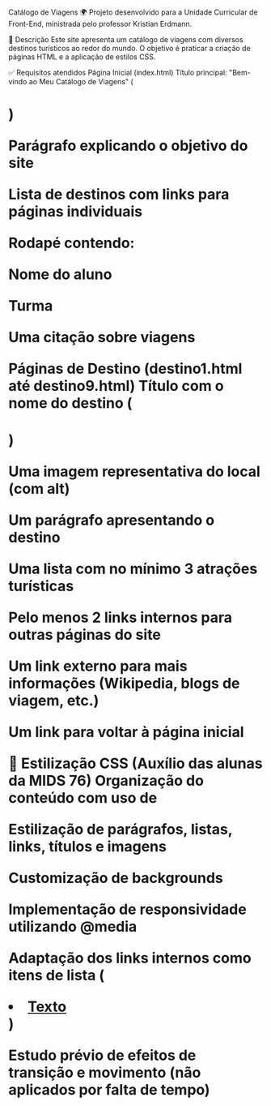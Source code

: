 Catálogo de Viagens 🌍
Projeto desenvolvido para a Unidade Curricular de Front-End, ministrada pelo professor Kristian Erdmann.

📜 Descrição
Este site apresenta um catálogo de viagens com diversos destinos turísticos ao redor do mundo.
O objetivo é praticar a criação de páginas HTML e a aplicação de estilos CSS.

✅ Requisitos atendidos
Página Inicial (index.html)
Título principal: "Bem-vindo ao Meu Catálogo de Viagens" (<h1>)

Parágrafo explicando o objetivo do site

Lista de destinos com links para páginas individuais

Rodapé contendo:

Nome do aluno

Turma

Uma citação sobre viagens

Páginas de Destino (destino1.html até destino9.html)
Título com o nome do destino (<h1>)

Uma imagem representativa do local (com alt)

Um parágrafo apresentando o destino

Uma lista com no mínimo 3 atrações turísticas

Pelo menos 2 links internos para outras páginas do site

Um link externo para mais informações (Wikipedia, blogs de viagem, etc.)

Um link para voltar à página inicial

🎨 Estilização CSS (Auxílio das alunas da MIDS 76)
Organização do conteúdo com uso de <section>

Estilização de parágrafos, listas, links, títulos e imagens

Customização de backgrounds

Implementação de responsividade utilizando @media

Adaptação dos links internos como itens de lista (<li><a href="pagina.html">Texto</a></li>)

Estudo prévio de efeitos de transição e movimento (não aplicados por falta de tempo)
